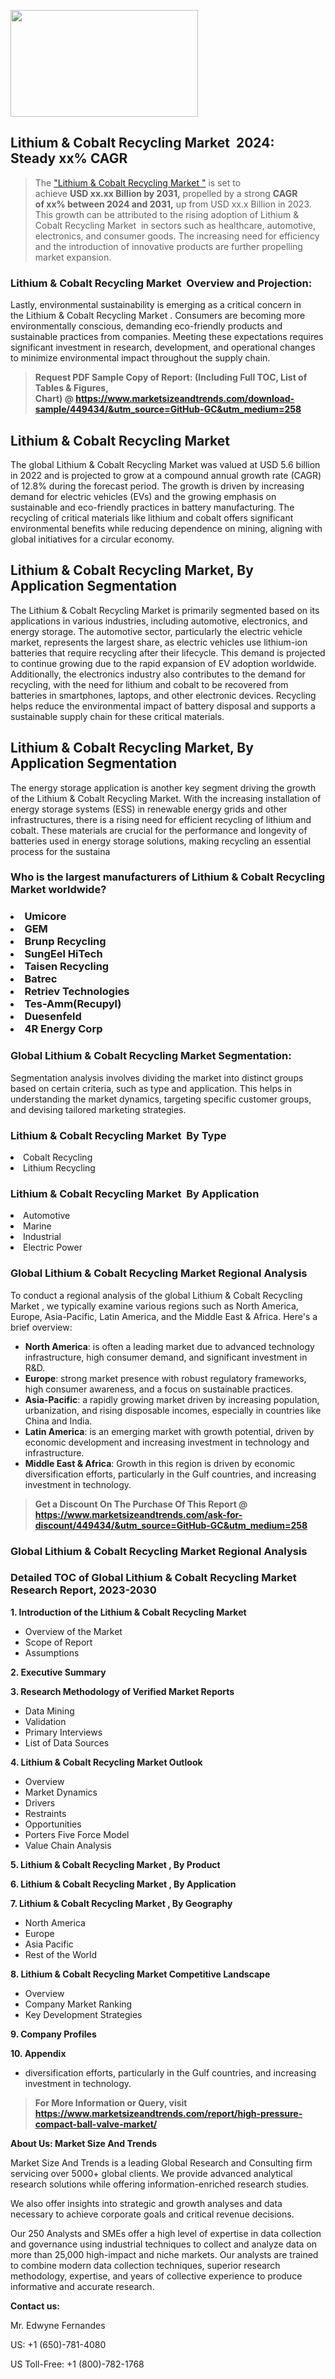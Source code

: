 <p><img class="alignnone size-medium wp-image-20088" src="https://ffe5etoiles.com/wp-content/uploads/2024/12/MST1-300x171.png" alt="" width="300" height="171" /></p><h2 id="ember46" class="ember-view reader-text-block__heading-2">Lithium & Cobalt Recycling Market &nbsp;2024: Steady&nbsp;xx% CAGR</h2><blockquote id="ember47" class="ember-view reader-text-block__blockquote">The&nbsp;<a class="app-aware-link " href="https://www.marketsizeandtrends.com/download-sample/449434/&utm_source=GitHub-GC&utm_medium=258" target="_blank" data-test-app-aware-link="">"Lithium & Cobalt Recycling Market "</a>&nbsp;is set to achieve&nbsp;<strong>USD&nbsp;xx.xx&nbsp;Billion by 2031,</strong>&nbsp;propelled by a strong&nbsp;<strong>CAGR of&nbsp;xx% between 2024 and 2031,</strong>&nbsp;up from USD xx.x Billion in 2023. This growth can be attributed to the rising adoption of&nbsp;Lithium & Cobalt Recycling Market &nbsp;in sectors such as healthcare, automotive, electronics, and consumer goods. The increasing need for efficiency and the introduction of innovative products are further propelling market expansion.</blockquote><h3 id="ember48" class="ember-view reader-text-block__heading-3">Lithium & Cobalt Recycling Market &nbsp;Overview and Projection:</h3><p id="ember49" class="ember-view reader-text-block__paragraph">Lastly, environmental sustainability is emerging as a critical concern in the&nbsp;Lithium & Cobalt Recycling Market . Consumers are becoming more environmentally conscious, demanding eco-friendly products and sustainable practices from companies. Meeting these expectations requires significant investment in research, development, and operational changes to minimize environmental impact throughout the supply chain.</p><blockquote id="ember50" class="ember-view reader-text-block__blockquote"><strong>Request PDF Sample Copy of Report: (Including Full TOC, List of Tables &amp; Figures, Chart)&nbsp;@&nbsp;<strong><a href="https://www.marketsizeandtrends.com/download-sample/449434/&utm_source=GitHub-GC&utm_medium=258" target="_blank">https://www.marketsizeandtrends.com/download-sample/449434/&utm_source=GitHub-GC&utm_medium=258</a></strong></strong></blockquote><h3 class=""> <h2>Lithium & Cobalt Recycling Market</h2><p>The global Lithium & Cobalt Recycling Market was valued at USD 5.6 billion in 2022 and is projected to grow at a compound annual growth rate (CAGR) of 12.8% during the forecast period. The growth is driven by increasing demand for electric vehicles (EVs) and the growing emphasis on sustainable and eco-friendly practices in battery manufacturing. The recycling of critical materials like lithium and cobalt offers significant environmental benefits while reducing dependence on mining, aligning with global initiatives for a circular economy.</p><h2>Lithium & Cobalt Recycling Market, By Application Segmentation</h2><p>The Lithium & Cobalt Recycling Market is primarily segmented based on its applications in various industries, including automotive, electronics, and energy storage. The automotive sector, particularly the electric vehicle market, represents the largest share, as electric vehicles use lithium-ion batteries that require recycling after their lifecycle. This demand is projected to continue growing due to the rapid expansion of EV adoption worldwide. Additionally, the electronics industry also contributes to the demand for recycling, with the need for lithium and cobalt to be recovered from batteries in smartphones, laptops, and other electronic devices. Recycling helps reduce the environmental impact of battery disposal and supports a sustainable supply chain for these critical materials.</p><h2>Lithium & Cobalt Recycling Market, By Application Segmentation</h2><p>The energy storage application is another key segment driving the growth of the Lithium & Cobalt Recycling Market. With the increasing installation of energy storage systems (ESS) in renewable energy grids and other infrastructures, there is a rising need for efficient recycling of lithium and cobalt. These materials are crucial for the performance and longevity of batteries used in energy storage solutions, making recycling an essential process for the sustaina</h3><h3 id="" class="">Who is the largest manufacturers of&nbsp;Lithium & Cobalt Recycling Market worldwide?</h3><h3 class=""></Li><Li>Umicore</Li><Li> GEM</Li><Li> Brunp Recycling</Li><Li> SungEel HiTech</Li><Li> Taisen Recycling</Li><Li> Batrec</Li><Li> Retriev Technologies</Li><Li> Tes-Amm(Recupyl)</Li><Li> Duesenfeld</Li><Li> 4R Energy Corp</h3><h3 id="ember53" class="ember-view reader-text-block__heading-3">Global&nbsp;Lithium & Cobalt Recycling Market Segmentation:</h3><p id="ember54" class="ember-view reader-text-block__paragraph">Segmentation analysis involves dividing the market into distinct groups based on certain criteria, such as type and application. This helps in understanding the market dynamics, targeting specific customer groups, and devising tailored marketing strategies.</p><h3 id="" class="">Lithium & Cobalt Recycling Market &nbsp;By Type</h3><p></Li><Li>Cobalt Recycling</Li><Li> Lithium Recycling</p><h3 id="" class="">Lithium & Cobalt Recycling Market &nbsp;By Application</h3><p class=""></Li><Li>Automotive</Li><Li> Marine</Li><Li> Industrial</Li><Li> Electric Power</p><h3 id="ember62" class="ember-view reader-text-block__heading-3">Global Lithium & Cobalt Recycling Market Regional Analysis</h3><p id="ember63" class="ember-view reader-text-block__paragraph">To conduct a regional analysis of the global Lithium & Cobalt Recycling Market , we typically examine various regions such as North America, Europe, Asia-Pacific, Latin America, and the Middle East &amp; Africa. Here's a brief overview:</p><ul><li><strong>North America</strong>: is often a leading market due to advanced technology infrastructure, high consumer demand, and significant investment in R&amp;D.</li><li><strong>Europe</strong>: strong market presence with robust regulatory frameworks, high consumer awareness, and a focus on sustainable practices.</li><li><strong>Asia-Pacific</strong>: a rapidly growing market driven by increasing population, urbanization, and rising disposable incomes, especially in countries like China and India.</li><li><strong>Latin America</strong>: is an emerging market with growth potential, driven by economic development and increasing investment in technology and infrastructure.</li><li><strong>Middle East &amp; Africa</strong>: Growth in this region is driven by economic diversification efforts, particularly in the Gulf countries, and increasing investment in technology.</li></ul><blockquote id="ember61" class="ember-view reader-text-block__blockquote"><strong>Get a Discount On The Purchase Of This Report @ <strong><a href="https://html-cleaner.com/" target="">https://www.marketsizeandtrends.com/ask-for-discount/449434/&utm_source=GitHub-GC&utm_medium=258</a></strong></strong></blockquote><h3 id="ember62" class="ember-view reader-text-block__heading-3">Global Lithium & Cobalt Recycling Market Regional Analysis</h3><h3 id="" class="">Detailed TOC of Global Lithium & Cobalt Recycling Market Research Report, 2023-2030</h3><p id="" class=""><strong>1. Introduction of the Lithium & Cobalt Recycling Market </strong></p><ul><li>Overview of the Market</li><li>Scope of Report</li><li>Assumptions</li></ul><p id="" class=""><strong>2. Executive Summary</strong></p><p id="" class=""><strong>3. Research Methodology of Verified Market Reports</strong></p><ul><li>Data Mining</li><li>Validation</li><li>Primary Interviews</li><li>List of Data Sources</li></ul><p id="" class=""><strong>4. Lithium & Cobalt Recycling Market Outlook</strong></p><ul><li>Overview</li><li>Market Dynamics</li><li>Drivers</li><li>Restraints</li><li>Opportunities</li><li>Porters Five Force Model</li><li>Value Chain Analysis</li></ul><p id="" class=""><strong>5. Lithium & Cobalt Recycling Market , By Product</strong></p><p id="" class=""><strong>6. Lithium & Cobalt Recycling Market , By Application</strong></p><p id="" class=""><strong>7. Lithium & Cobalt Recycling Market , By Geography</strong></p><ul><li>North America</li><li>Europe</li><li>Asia Pacific</li><li>Rest of the World</li></ul><p id="" class=""><strong>8. Lithium & Cobalt Recycling Market Competitive Landscape</strong></p><ul><li>Overview</li><li>Company Market Ranking</li><li>Key Development Strategies</li></ul><p id="" class=""><strong>9. Company Profiles</strong></p><p id="" class=""><strong>10. Appendix</strong></p><ul><li>diversification efforts, particularly in the Gulf countries, and increasing investment in technology.</li></ul><blockquote id="ember65" class="ember-view reader-text-block__blockquote"><strong>For More Information or Query, visit <strong><strong><a href="https://html-cleaner.com/" target="">https://www.marketsizeandtrends.com/report/high-pressure-compact-ball-valve-market/</a></strong></strong></strong></blockquote><p id="" class=""><strong>About Us: Market Size And Trends</strong></p><p id="" class="">Market Size And Trends is a leading Global Research and Consulting firm servicing over 5000+ global clients. We provide advanced analytical research solutions while offering information-enriched research studies.</p><p id="" class="">We also offer insights into strategic and growth analyses and data necessary to achieve corporate goals and critical revenue decisions.</p><p id="" class="">Our 250 Analysts and SMEs offer a high level of expertise in data collection and governance using industrial techniques to collect and analyze data on more than 25,000 high-impact and niche markets. Our analysts are trained to combine modern data collection techniques, superior research methodology, expertise, and years of collective experience to produce informative and accurate research.</p><p id="" class=""><strong>Contact us:</strong></p><p id="" class="">Mr. Edwyne Fernandes</p><p id="" class="">US: +1 (650)-781-4080</p><p id="" class="">US Toll-Free: +1 (800)-782-1768</p>
